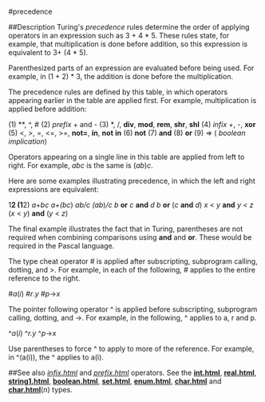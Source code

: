 
#precedence

##Description
Turing's _precedence_ rules determine the order of applying operators in an expression such as 3 + 4 * 5. These rules state, for example, that multiplication is done before addition, so this expression is equivalent to 3+ (4 * 5).

Parenthesized parts of an expression are evaluated before being used. For example, in (1 + 2) * 3, the addition is done before the multiplication.

The precedence rules are defined by this table, in which operators appearing earlier in the table are applied first. For example,  multiplication is applied before addition:


(1)   **,  ^,  #
(2)   _prefix_ + and -
(3)   *, /, **div**, **mod**, **rem**, **shr**, **shl**
(4)   _infix_ +, -, **xor**
(5)   <, >, =, <=, >=, **not=**, **in**, **not** **in**
(6)   **not**
(7)   **and**
(8)   **or**
(9)   =>     ( _boolean_ _implication_)


Operators appearing on a single line in this table are applied from left to right. For example, _abc_ is the same is (_ab_)_c_.

Here are some examples illustrating precedence, in which the left and right expressions are equivalent:


1**2       (1**2)
_a_+_b_*_c_       _a_+(_b_*_c_)
_a_*_b/c_       (_a_*_b_)_/c_
_b_ **or** _c_ **and** _d_     _b_ **or** (_c_ **and** _d_)
_x_ < _y_ **and** _y < z_     (_x_ < _y_) **and** (_y_ < _z_)


The final example illustrates the fact that in Turing, parentheses are not required when combining comparisons using **and** and **or**. These would be required in the Pascal language.

The type cheat operator # is applied after subscripting, subprogram calling, dotting, and >. For example, in each of the following, # applies to the entire reference to the right.


#_a_(_i_)
#_r_._y_
#_p_->_x_


The pointer following operator ^ is applied before subscripting, subprogram calling, dotting, and ->. For example, in the following, ^ applies to a, r and p.


^_a_(_i_)
^_r.y_
^_p_->_x_


Use parentheses to force ^ to apply to more of the reference. For example, in ^(a(i)), the ^ applies to a(i).


##See also
_[infix.html](infix)_ and _[prefix.html](prefix)_ operators. See the **[int.html](int)**, **[real.html](real)**, **[string1.html](string)**, **[boolean.html](boolean)**, **[set.html](set)**, **[enum.html](enum)**, **[char.html](char)** and **[char.html](char)**(_n_) types.

